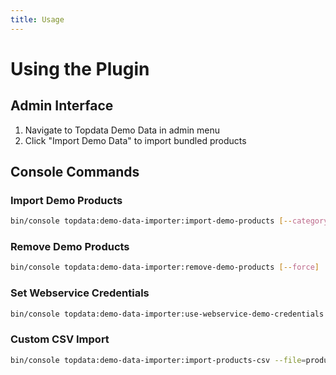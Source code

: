 ```yaml
---
title: Usage
---
```

# Using the Plugin

## Admin Interface
1. Navigate to Topdata Demo Data in admin menu
2. Click "Import Demo Data" to import bundled products

## Console Commands
### Import Demo Products
```bash
bin/console topdata:demo-data-importer:import-demo-products [--category-id=ID] [--no-category] [--force]
```

### Remove Demo Products
```bash
bin/console topdata:demo-data-importer:remove-demo-products [--force]
```

### Set Webservice Credentials
```bash
bin/console topdata:demo-data-importer:use-webservice-demo-credentials
```

### Custom CSV Import
```bash
bin/console topdata:demo-data-importer:import-products-csv --file=products.csv --number=4 --name=2 --brand=3